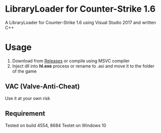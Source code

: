 # LibraryLoader for Counter-Strike 1.6
A LibraryLoader for Counter-Strike 1.6 using Visual Studio 2017 and written C++
# Usage
1. Download from [Releases](https://github.com/Dae-Moon/LibraryLoader/releases) or compile using MSVC compiler
3. Inject dll into **hl.exe** process or rename to .asi and move it to the folder of the game

## VAC (Valve-Anti-Cheat)
Use it at your own risk

## Requirement
Tested on build 4554, 8684
Testet on Windows 10
